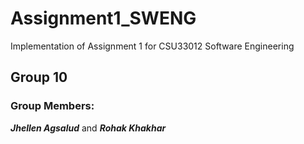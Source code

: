 # Assignment1_SWENG

Implementation of Assignment 1 for CSU33012 Software Engineering

## Group 10
### Group Members:
***Jhellen Agsalud*** and ***Rohak Khakhar***
